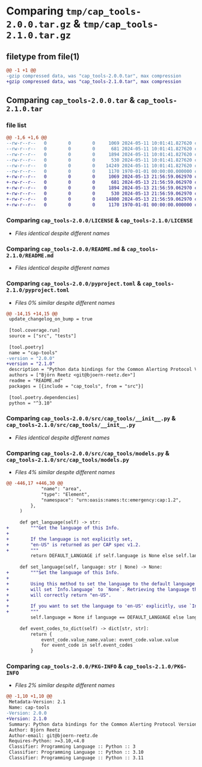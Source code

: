# Comparing `tmp/cap_tools-2.0.0.tar.gz` & `tmp/cap_tools-2.1.0.tar.gz`

## filetype from file(1)

```diff
@@ -1 +1 @@
-gzip compressed data, was "cap_tools-2.0.0.tar", max compression
+gzip compressed data, was "cap_tools-2.1.0.tar", max compression
```

## Comparing `cap_tools-2.0.0.tar` & `cap_tools-2.1.0.tar`

### file list

```diff
@@ -1,6 +1,6 @@
--rw-r--r--   0        0        0     1069 2024-05-11 10:01:41.827620 cap_tools-2.0.0/LICENSE
--rw-r--r--   0        0        0      681 2024-05-11 10:01:41.827620 cap_tools-2.0.0/README.md
--rw-r--r--   0        0        0     1894 2024-05-11 10:01:41.827620 cap_tools-2.0.0/pyproject.toml
--rw-r--r--   0        0        0      530 2024-05-11 10:01:41.827620 cap_tools-2.0.0/src/cap_tools/__init__.py
--rw-r--r--   0        0        0    14249 2024-05-11 10:01:41.827620 cap_tools-2.0.0/src/cap_tools/models.py
--rw-r--r--   0        0        0     1170 1970-01-01 00:00:00.000000 cap_tools-2.0.0/PKG-INFO
+-rw-r--r--   0        0        0     1069 2024-05-13 21:56:59.062970 cap_tools-2.1.0/LICENSE
+-rw-r--r--   0        0        0      681 2024-05-13 21:56:59.062970 cap_tools-2.1.0/README.md
+-rw-r--r--   0        0        0     1894 2024-05-13 21:56:59.062970 cap_tools-2.1.0/pyproject.toml
+-rw-r--r--   0        0        0      530 2024-05-13 21:56:59.062970 cap_tools-2.1.0/src/cap_tools/__init__.py
+-rw-r--r--   0        0        0    14800 2024-05-13 21:56:59.062970 cap_tools-2.1.0/src/cap_tools/models.py
+-rw-r--r--   0        0        0     1170 1970-01-01 00:00:00.000000 cap_tools-2.1.0/PKG-INFO
```

### Comparing `cap_tools-2.0.0/LICENSE` & `cap_tools-2.1.0/LICENSE`

 * *Files identical despite different names*

### Comparing `cap_tools-2.0.0/README.md` & `cap_tools-2.1.0/README.md`

 * *Files identical despite different names*

### Comparing `cap_tools-2.0.0/pyproject.toml` & `cap_tools-2.1.0/pyproject.toml`

 * *Files 0% similar despite different names*

```diff
@@ -14,15 +14,15 @@
 update_changelog_on_bump = true
 
 [tool.coverage.run]
 source = ["src", "tests"]
 
 [tool.poetry]
 name = "cap-tools"
-version = "2.0.0"
+version = "2.1.0"
 description = "Python data bindings for the Common Alerting Protocol Version."
 authors = ["Björn Reetz <git@bjoern-reetz.de>"]
 readme = "README.md"
 packages = [{include = "cap_tools", from = "src"}]
 
 [tool.poetry.dependencies]
 python = "^3.10"
```

### Comparing `cap_tools-2.0.0/src/cap_tools/__init__.py` & `cap_tools-2.1.0/src/cap_tools/__init__.py`

 * *Files identical despite different names*

### Comparing `cap_tools-2.0.0/src/cap_tools/models.py` & `cap_tools-2.1.0/src/cap_tools/models.py`

 * *Files 4% similar despite different names*

```diff
@@ -446,17 +446,30 @@
             "name": "area",
             "type": "Element",
             "namespace": "urn:oasis:names:tc:emergency:cap:1.2",
         },
     )
 
     def get_language(self) -> str:
+        """Get the language of this Info.
+
+        If the language is not explicitly set,
+        "en-US" is returned as per CAP spec v1.2.
+        """
         return DEFAULT_LANGUAGE if self.language is None else self.language
 
     def set_language(self, language: str | None) -> None:
+        """Set the language of this Info.
+
+        Using this method to set the language to the default language (i.e. passing "en-US" as argument)
+        will set `Info.language` to `None`. Retrieving the language then via `Info.get_language`
+        will correctly return "en-US".
+
+        If you want to set the language to 'en-US' explicitly, use `Info.language = "en-US"` instead.
+        """
         self.language = None if language == DEFAULT_LANGUAGE else language
 
     def event_codes_to_dict(self) -> dict[str, str]:
         return {
             event_code.value_name.value: event_code.value.value
             for event_code in self.event_codes
         }
```

### Comparing `cap_tools-2.0.0/PKG-INFO` & `cap_tools-2.1.0/PKG-INFO`

 * *Files 2% similar despite different names*

```diff
@@ -1,10 +1,10 @@
 Metadata-Version: 2.1
 Name: cap-tools
-Version: 2.0.0
+Version: 2.1.0
 Summary: Python data bindings for the Common Alerting Protocol Version.
 Author: Björn Reetz
 Author-email: git@bjoern-reetz.de
 Requires-Python: >=3.10,<4.0
 Classifier: Programming Language :: Python :: 3
 Classifier: Programming Language :: Python :: 3.10
 Classifier: Programming Language :: Python :: 3.11
```

